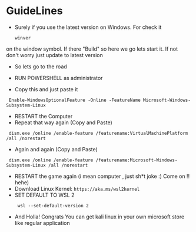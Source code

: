 # GuideLines

* Surely if you use the latest version on Windows. For check it
  ```
  winver 
  ```
 on the window symbol. If there "Build" so here we go lets start it. If not don't worry just update to latest version

 * So lets go to the road
   
 * RUN POWERSHELL as administrator

* Copy this and just paste it
```
 Enable-WindowsOptionalFeature -Online -FeatureName Microsoft-Windows-Subsystem-Linux
```

* RESTART the Computer
* Repeat that way again (Copy and Paste)
```
 dism.exe /online /enable-feature /featurename:VirtualMachinePlatform /all /norestart
```
* Again and again (Copy and Paste)
```
 dism.exe /online /enable-feature /featurename:Microsoft-Windows-Subsystem-Linux /all /norestart
```
* RESTART the game again (i mean computer , just sh*t joke :) Come on !! hehe)
* Download Linux Kernel: ``` https://aka.ms/wsl2kernel ```
* SET DEFAULT TO WSL 2
  ```
   wsl --set-default-version 2
  ```
* And Holla! Congrats You can get kali linux in your own microsoft store like regular application
